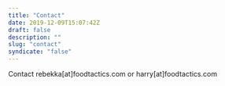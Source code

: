 ```yaml
---
title: "Contact"
date: 2019-12-09T15:07:42Z
draft: false
description: ""
slug: "contact"
syndicate: "false"
---
```


Contact rebekka[at]foodtactics.com or harry[at]foodtactics.com